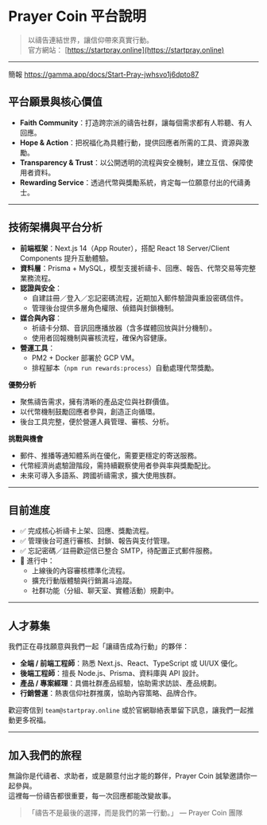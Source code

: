 # Prayer Coin 平台說明

> 以禱告連結世界，讓信仰帶來真實行動。  
> 官方網站： [https://startpray.online](https://startpray.online)

---
簡報
https://gamma.app/docs/Start-Pray-jwhsvo1j6dpto87


## 平台願景與核心價值

- **Faith Community**：打造跨宗派的禱告社群，讓每個需求都有人聆聽、有人回應。  
- **Hope & Action**：把祝福化為具體行動，提供回應者所需的工具、資源與激勵。  
- **Transparency & Trust**：以公開透明的流程與安全機制，建立互信、保障使用者資料。  
- **Rewarding Service**：透過代幣與獎勵系統，肯定每一位願意付出的代禱勇士。

---

## 技術架構與平台分析

- **前端框架**：Next.js 14（App Router），搭配 React 18 Server/Client Components 提升互動體驗。  
- **資料層**：Prisma + MySQL，模型支援祈禱卡、回應、報告、代幣交易等完整業務流程。  
- **認證與安全**：
  - 自建註冊／登入／忘記密碼流程，近期加入郵件驗證與重設密碼信件。
  - 管理後台提供多層角色權限、偵錯與封鎖機制。
- **媒合與內容**：
  - 祈禱卡分類、音訊回應播放器（含多媒體回放與計分機制）。
  - 使用者回報機制與審核流程，確保內容健康。
- **營運工具**：
  - PM2 + Docker 部署於 GCP VM。
  - 排程腳本（`npm run rewards:process`）自動處理代幣獎勵。

**優勢分析**

- 聚焦禱告需求，擁有清晰的產品定位與社群價值。
- 以代幣機制鼓勵回應者參與，創造正向循環。
- 後台工具完整，便於營運人員管理、審核、分析。

**挑戰與機會**

- 郵件、推播等通知體系尚在優化，需要更穩定的寄送服務。  
- 代幣經濟尚處驗證階段，需持續觀察使用者參與率與獎勵配比。  
- 未來可導入多語系、跨國祈禱需求，擴大使用族群。

---

## 目前進度

- ✅ 完成核心祈禱卡上架、回應、獎勵流程。  
- ✅ 管理後台可進行審核、封鎖、報告與支付管理。  
- ✅ 忘記密碼／註冊歡迎信已整合 SMTP，待配置正式郵件服務。  
- 🚧 進行中：
  - 上線後的內容審核標準化流程。
  - 擴充行動版體驗與行銷漏斗追蹤。
  - 社群功能（分組、聊天室、實體活動）規劃中。

---

## 人才募集

我們正在尋找願意與我們一起「讓禱告成為行動」的夥伴：

- **全端 / 前端工程師**：熟悉 Next.js、React、TypeScript 或 UI/UX 優化。  
- **後端工程師**：擅長 Node.js、Prisma、資料庫與 API 設計。  
- **產品 / 專案經理**：具備社群產品經驗，協助需求訪談、產品規劃。  
- **行銷營運**：熱衷信仰社群推廣，協助內容策略、品牌合作。  

歡迎寄信到 `team@startpray.online` 或於官網聯絡表單留下訊息，讓我們一起推動更多祝福。

---

## 加入我們的旅程

無論你是代禱者、求助者，或是願意付出才能的夥伴，Prayer Coin 誠摯邀請你一起參與。  
這裡每一份禱告都很重要，每一次回應都能改變故事。  

> 「禱告不是最後的選擇，而是我們的第一行動。」 — Prayer Coin 團隊
